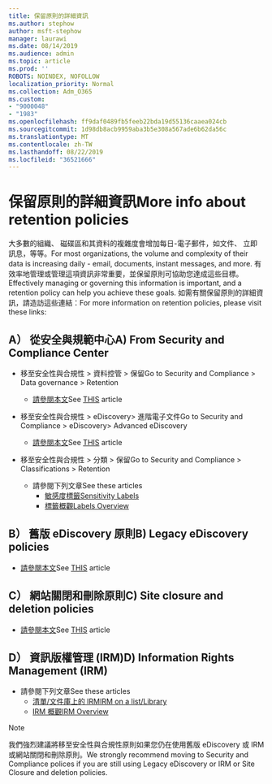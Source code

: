 ```yaml
---
title: 保留原則的詳細資訊
ms.author: stephow
author: msft-stephow
manager: laurawi
ms.date: 08/14/2019
ms.audience: admin
ms.topic: article
ms.prod: ''
ROBOTS: NOINDEX, NOFOLLOW
localization_priority: Normal
ms.collection: Adm_O365
ms.custom:
- "9000048"
- "1983"
ms.openlocfilehash: ff9daf0489fb5feeb22bda19d55136caaea024cb
ms.sourcegitcommit: 1d98db8acb9959aba3b5e308a567ade6b62da56c
ms.translationtype: MT
ms.contentlocale: zh-TW
ms.lasthandoff: 08/22/2019
ms.locfileid: "36521666"
---
```

# <a name="more-info-about-retention-policies"></a><span data-ttu-id="2e124-102">保留原則的詳細資訊</span><span class="sxs-lookup"><span data-stu-id="2e124-102">More info about retention policies</span></span>

<span data-ttu-id="2e124-103">大多數的組織、 磁碟區和其資料的複雜度會增加每日-電子郵件，如文件、 立即訊息，等等。</span><span class="sxs-lookup"><span data-stu-id="2e124-103">For most organizations, the volume and complexity of their data is increasing daily - email, documents, instant messages, and more.</span></span> <span data-ttu-id="2e124-104">有效率地管理或管理這項資訊非常重要，並保留原則可協助您達成這些目標。</span><span class="sxs-lookup"><span data-stu-id="2e124-104">Effectively managing or governing this information is important, and a retention policy can help you achieve these goals.</span></span> <span data-ttu-id="2e124-105">如需有關保留原則的詳細資訊，請造訪這些連結：</span><span class="sxs-lookup"><span data-stu-id="2e124-105">For more information on retention policies, please visit these links:</span></span>

## <a name="a-from-security-and-compliance-center"></a><span data-ttu-id="2e124-106">A） 從安全與規範中心</span><span class="sxs-lookup"><span data-stu-id="2e124-106">A) From Security and Compliance Center</span></span>

- <span data-ttu-id="2e124-107">移至安全性與合規性 > 資料控管 > 保留</span><span class="sxs-lookup"><span data-stu-id="2e124-107">Go to Security and Compliance > Data governance > Retention</span></span>
  - <span data-ttu-id="2e124-108">[請參閱本文](https://docs.microsoft.com/office365/securitycompliance/retention-policies)</span><span class="sxs-lookup"><span data-stu-id="2e124-108">See [THIS](https://docs.microsoft.com/office365/securitycompliance/retention-policies) article</span></span>

- <span data-ttu-id="2e124-109">移至安全性與合規性 > eDiscovery> 進階電子文件</span><span class="sxs-lookup"><span data-stu-id="2e124-109">Go to Security and Compliance > eDiscovery> Advanced eDiscovery</span></span> 
  - <span data-ttu-id="2e124-110">[請參閱本文](https://docs.microsoft.com/office365/securitycompliance/ediscovery-cases)</span><span class="sxs-lookup"><span data-stu-id="2e124-110">See [THIS](https://docs.microsoft.com/office365/securitycompliance/ediscovery-cases) article</span></span>

- <span data-ttu-id="2e124-111">移至安全性與合規性 > 分類 > 保留</span><span class="sxs-lookup"><span data-stu-id="2e124-111">Go to Security and Compliance > Classifications > Retention</span></span>
  - <span data-ttu-id="2e124-112">請參閱下列文章</span><span class="sxs-lookup"><span data-stu-id="2e124-112">See these articles</span></span>
    - [<span data-ttu-id="2e124-113">敏感度標籤</span><span class="sxs-lookup"><span data-stu-id="2e124-113">Sensitivity Labels</span></span>](https://docs.microsoft.com/office365/securitycompliance/sensitivity-labels)
    - [<span data-ttu-id="2e124-114">標籤概觀</span><span class="sxs-lookup"><span data-stu-id="2e124-114">Labels Overview</span></span>](https://docs.microsoft.com/office365/securitycompliance/labels)

## <a name="b-legacy-ediscovery-policies"></a><span data-ttu-id="2e124-115">B） 舊版 eDiscovery 原則</span><span class="sxs-lookup"><span data-stu-id="2e124-115">B) Legacy eDiscovery policies</span></span>

- <span data-ttu-id="2e124-116">[請參閱本文](https://support.office.com/article/Set-up-an-eDiscovery-Center-in-SharePoint-Online-A18F8975-AA7F-43B4-A7D6-001D14744D8E)</span><span class="sxs-lookup"><span data-stu-id="2e124-116">See [THIS](https://support.office.com/article/Set-up-an-eDiscovery-Center-in-SharePoint-Online-A18F8975-AA7F-43B4-A7D6-001D14744D8E) article</span></span>

## <a name="c-site-closure-and-deletion-policies"></a><span data-ttu-id="2e124-117">C） 網站關閉和刪除原則</span><span class="sxs-lookup"><span data-stu-id="2e124-117">C) Site closure and deletion policies</span></span>

- <span data-ttu-id="2e124-118">[請參閱本文](https://support.office.com/article/Use-policies-for-site-closure-and-deletion-A8280D82-27FD-48C5-9ADF-8A5431208BA5)</span><span class="sxs-lookup"><span data-stu-id="2e124-118">See [THIS](https://support.office.com/article/Use-policies-for-site-closure-and-deletion-A8280D82-27FD-48C5-9ADF-8A5431208BA5) article</span></span>  

## <a name="d-information-rights-management-irm"></a><span data-ttu-id="2e124-119">D） 資訊版權管理 (IRM)</span><span class="sxs-lookup"><span data-stu-id="2e124-119">D) Information Rights Management (IRM)</span></span>

- <span data-ttu-id="2e124-120">請參閱下列文章</span><span class="sxs-lookup"><span data-stu-id="2e124-120">See these articles</span></span>
  - [<span data-ttu-id="2e124-121">清單/文件庫上的 IRM</span><span class="sxs-lookup"><span data-stu-id="2e124-121">IRM on a list/Library</span></span>](https://support.office.com/article/apply-information-rights-management-to-a-list-or-library-3bdb5c4e-94fc-4741-b02f-4e7cc3c54aa1)
  - [<span data-ttu-id="2e124-122">IRM 概觀</span><span class="sxs-lookup"><span data-stu-id="2e124-122">IRM Overview</span></span>](https://support.office.com/article/create-and-apply-information-management-policies-eb501fe9-2ef6-4150-945a-65a6451ee9e9)

> [!Note]
> <span data-ttu-id="2e124-123">我們強烈建議將移至安全性與合規性原則如果您仍在使用舊版 eDiscovery 或 IRM 或網站關閉和刪除原則。</span><span class="sxs-lookup"><span data-stu-id="2e124-123">We strongly recommend moving to Security and Compliance polices if you are still using Legacy eDiscovery or IRM or Site Closure and deletion policies.</span></span>
